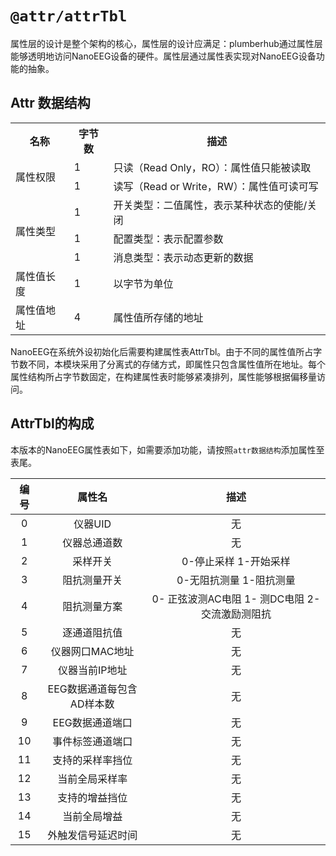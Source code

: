 `@attr/attrTbl`
================
属性层的设计是整个架构的核心，属性层的设计应满足：plumberhub通过属性层能够透明地访问NanoEEG设备的硬件。属性层通过属性表实现对NanoEEG设备功能的抽象。

## Attr 数据结构
<table>
	<tr>
	    <th>名称</th>
	    <th>字节数</th>
	    <th>描述</th>  
	</tr>
	<tr>
	    <td rowspan="2">属性权限</td>
	    <td>1</td>
        <td>只读（Read Only，RO）：属性值只能被读取</td>
	</tr>
	<tr>
	    <td>1</td>
	    <td>读写（Read or Write，RW）：属性值可读可写</td>
	</tr>
	<tr>
	    <td rowspan="3">属性类型</td>
	    <td>1</td>
        <td>开关类型：二值属性，表示某种状态的使能/关闭</td>
	</tr>
	<tr>
	    <td>1</td>
	    <td>配置类型：表示配置参数</td>
	</tr>
	<tr>
	    <td>1</td>
	    <td>消息类型：表示动态更新的数据</td>
	</tr>    
	<tr>
        <td>属性值长度</td>
	    <td>1</td>
	    <td>以字节为单位</td>
	</tr>   
 	<tr>
        <td>属性值地址</td>
	    <td>4</td>
	    <td>属性值所存储的地址</td>
	</tr>      
</table>
NanoEEG在系统外设初始化后需要构建属性表AttrTbl。由于不同的属性值所占字节数不同，本模块采用了分离式的存储方式，即属性只包含属性值所在地址。每个属性结构所占字节数固定，在构建属性表时能够紧凑排列，属性能够根据偏移量访问。

## AttrTbl的构成
本版本的NanoEEG属性表如下，如需要添加功能，请按照`attr数据结构`添加属性至表尾。

|编号|属性名|        描述       |
|:--:|:----:|:-----------------:|
|0|仪器UID|无|
|1|仪器总通道数|无|
|2|采样开关|0-停止采样 1-开始采样|
|3|阻抗测量开关|0-无阻抗测量 1-阻抗测量|
|4|阻抗测量方案|0- 正弦波测AC电阻 1- 测DC电阻 2- 交流激励测阻抗|
|5|逐通道阻抗值|无|
|6|仪器网口MAC地址|无|
|7|仪器当前IP地址|无|
|8|EEG数据通道每包含AD样本数|无|
|9|EEG数据通道端口|无|
|10|事件标签通道端口|无|
|11|支持的采样率挡位|无|
|12|当前全局采样率|无|
|13|支持的增益挡位|无|
|14|当前全局增益|无|
|15|外触发信号延迟时间|无|
